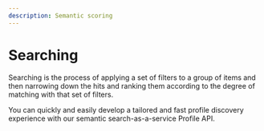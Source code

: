 ```yaml
---
description: Semantic scoring
---
```


# Searching

Searching is the process of applying a set of filters to a group of items and then narrowing down the hits and ranking them according to the degree of matching with that set of filters.

You can quickly and easily develop a tailored and fast profile discovery experience with our semantic search-as-a-service Profile API.

